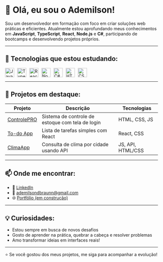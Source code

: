 # 👋 Olá, eu sou o Ademilson!

Sou um desenvolvedor em formação com foco em criar soluções web práticas e eficientes. Atualmente estou aprofundando meus conhecimentos em **JavaScript**, **TypeScript**, **React**, **Node.js** e **C#**, participando de bootcamps e desenvolvendo projetos próprios.

---

## 🚀 Tecnologias que estou estudando:

<div style="display: flex; gap: 10px;">
  <img src="https://cdn.jsdelivr.net/gh/devicons/devicon/icons/javascript/javascript-original.svg" height="30" alt="JavaScript"/>
  <img src="https://cdn.jsdelivr.net/gh/devicons/devicon/icons/typescript/typescript-original.svg" height="30" alt="TypeScript"/>
  <img src="https://cdn.jsdelivr.net/gh/devicons/devicon/icons/react/react-original.svg" height="30" alt="React"/>
  <img src="https://cdn.jsdelivr.net/gh/devicons/devicon/icons/nodejs/nodejs-original.svg" height="30" alt="Node.js"/>
  <img src="https://cdn.jsdelivr.net/gh/devicons/devicon/icons/csharp/csharp-original.svg" height="30" alt="C#"/>
  <img src="https://cdn.jsdelivr.net/gh/devicons/devicon/icons/html5/html5-original.svg" height="30" alt="HTML"/>
  <img src="https://cdn.jsdelivr.net/gh/devicons/devicon/icons/css3/css3-original.svg" height="30" alt="CSS"/>
</div>

---

## 📁 Projetos em destaque:

| Projeto | Descrição | Tecnologias |
|--------|-----------|-------------|
| [ControlePRO](https://github.com/AdemilsonBraunn/controlepro) | Sistema de controle de estoque com tela de login | HTML, CSS, JS |
| [To-do App](#) | Lista de tarefas simples com React | React, CSS |
| [ClimaApp](#) | Consulta de clima por cidade usando API | JS, API, HTML/CSS |

---

## 📫 Onde me encontrar:

- 💼 [LinkedIn](https://www.linkedin.com/in/ademilsonbraunn/)  
- 📧 ademilsondbraunn@gmail.com  
- 🌐 [Portfólio (em construção)](#)

---

## 💡 Curiosidades:

- Estou sempre em busca de novos desafios
- Gosto de aprender na prática, quebrar a cabeça e resolver problemas
- Amo transformar ideias em interfaces reais!

---

⭐️ Se você gostou dos meus projetos, me siga para acompanhar a evolução!
